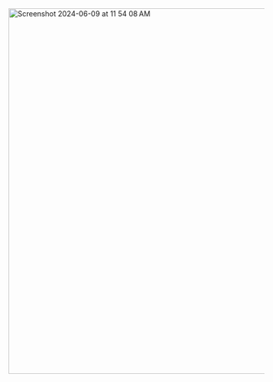 <img width="721" alt="Screenshot 2024-06-09 at 11 54 08 AM" src="https://github.com/chromaticity/Recursive-Tic-Tac-Toe/assets/79028750/3dddda40-5df0-4da9-9e5a-d9e92a6fa164">
